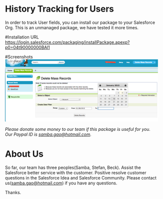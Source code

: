 # History Tracking for Users
In order to track User fields, you can install our package to your Salesforce Org. This is an unmanaged package, we have tested it more times.

#Installation URL
https://login.salesforce.com/packaging/installPackage.apexp?p0=04t90000000BAl1

#Screenshots
 ![ScreenShot](https://github.com/SalesforceApp/Delete-Mass-Data/blob/master/imgs/Main.png)

*Please donate some money to our team if this package is useful for you. Our Paypal ID is samba.gao@hotmail.com.*

# About Us
So far, our team has three peoples(Samba, Stefan, Beck). Assist the Salesforce better service with the customer. Positive resolve customer questions in the Salesforce Idea and Salesforce Community. Please contact us(samba.gao@hotmail.com) if you have any questions.

Thanks.
